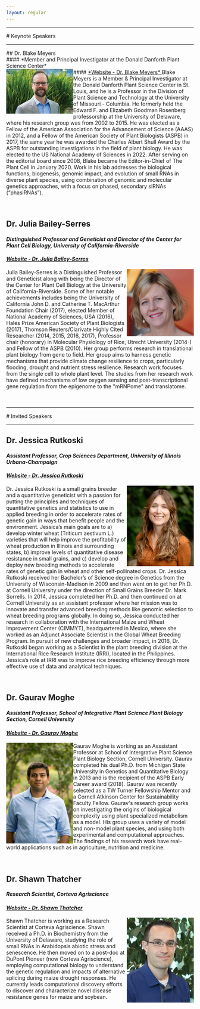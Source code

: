 ```yaml
---
layout: regular
---
```


<hr style="clear: both;" />
# Keynote Speakers
<hr style="clear: both;" />
## Dr. Blake Meyers <br/>
#### *Member and Principal Investigator at the Donald Danforth Plant Science Center* <br/>
#### <a href="https://www.danforthcenter.org/our-work/principal-investigators/blake-meyers/" target="_blank"> *Website - Dr. Blake Meyers* </a>
<img src="/img/BlakeMeyers.jpg" alt="Dr. Blake Meyers Photo" width="180px" style="float: left" /> 
Blake Meyers is a Member & Principal Investigator at the Donald Danforth Plant Science Center in St. Louis, and he is a Professor in the Division of Plant Science and Technology at the University of Missouri - Columbia. He formerly held the Edward F. and Elizabeth Goodman Rosenberg professorship at the University of Delaware, where his research group was from 2002 to 2015. He was elected as a Fellow of the American Association for the Advancement of Science (AAAS) in 2012, and a Fellow of the American Society of Plant Biologists (ASPB) in 2017, the same year he was awarded the Charles Albert Shull Award by the ASPB for outstanding investigations in the field of plant biology. He was elected to the US National Academy of Sciences in 2022. After serving on the editorial board since 2008, Blake became the Editor-in-Chief of The Plant Cell in January 2020. Work in his lab addresses the biological functions, biogenesis, genomic impact, and evolution of small RNAs in diverse plant species, using combination of genomic and molecular genetics approaches, with a focus on phased, secondary siRNAs (“phasiRNAs”).
<br/><br/><br/>

## Dr. Julia Bailey-Serres <br/>
#### *Distinguished Professor and Geneticist and Director of the Center for Plant Cell Biology, University of California-Riverside* <br/>
#### <a href="https://profiles.ucr.edu/app/home/profile/serres" target="_blank"> *Website - Dr. Julia Bailey-Serres* </a>
<img src="/img/2023_JuliaBailey-Serres.jpg" alt="Dr. Julia Bailey-Serres Photo"  width="180px" style="float: right" /> 
Julia Bailey-Serres is a Distinguished Professor and Geneticist along with being the Director of the Center for Plant Cell Biology at the University of California-Riverside. Some of her notable achievements includes being the University of California John D. and Catherine T. MacArthur Foundation Chair (2017), elected Member of National Academy of Sciences, USA (2016), Hales Prize American Society of Plant Biologists (2017), Thomson Reuters/Clarivate Highly Cited Researcher (2014, 2015, 2016, 2017), Professor chair (honorary) in Molecular Physiology of Rice, Utrecht University (2014-) and Fellow of the ASPB (2010). Her group performs research in translational plant biology from gene to field. Her group aims to harness genetic mechanisms that provide climate change resilience to crops, particularly flooding, drought and nutrient stress resilience. Research work focuses from the single cell to whole plant level. The studies from her research work have defined mechanisms of low oxygen sensing and post-transcriptional gene regulation from the epigenome to the "mRNPome" and translatome.
<br/><br/><br/>

<hr style="clear: both;" />
# Invited Speakers
<hr style="clear: both;" />

## Dr. Jessica Rutkoski <br/>
#### *Assistant Professor, Crop Sciences Department, University of Illinois Urbana-Champaign* <br/>
#### <a href="https://smallgrains.web.illinois.edu/wp/dr-jessica-rutkoski/" target="_blank"> *Website - Dr. Jessica Rutkoski* </a>
<img src="/img/2023_JessicaRutkoski.png" alt="Dr. Jessica Rutkoski Photo"  width="180px" style="float: right" /> 
Dr. Jessica Rutkoski is a small grains breeder and a quantitative geneticist with a passion for putting the principles and techniques of quantitative genetics and statistics to use in applied breeding in order to accelerate rates of genetic gain in ways that benefit people and the environment. Jessica’s main goals are to a) develop winter wheat (Triticum aestivum L.) varieties that will help improve the profitability of wheat production in Illinois and surrounding states, b) improve levels of quantitative disease resistance in small grains, and c) develop and deploy new breeding methods to accelerate rates of genetic gain in wheat and other self-pollinated crops.
Dr. Jessica Rutkoski received her Bachelor’s of Science degree in Genetics from the University of Wisconsin-Madison in 2009 and then went on to get her Ph.D. at Cornell University under the direction of Small Grains Breeder Dr. Mark Sorrells.  In 2014, Jessica completed her Ph.D. and then continued on at Cornell University as an assistant professor where her mission was to innovate and transfer advanced breeding methods like genomic selection to wheat breeding programs globally. In doing so, Jessica conducted her research in collaboration with the International Maize and Wheat Improvement Center (CIMMYT), headquartered in Mexico, where she worked as an Adjunct Associate Scientist in the Global Wheat Breeding Program. In pursuit of new challenges and broader impact, in 2016, Dr. Rutkoski began working as a Scientist in the plant breeding division at the International Rice Research Institute (IRRI), located in the Philippines. Jessica’s role at IRRI was to improve rice breeding efficiency through more effective use of data and analytical techniques.
<br/><br/><br/>

## Dr. Gaurav Moghe <br/>
#### *Assistant Professor, School of Integrative Plant Science Plant Biology Section, Cornell University* <br/>
#### <a href="https://cals.cornell.edu/gaurav-moghe" target="_blank"> *Website - Dr. Gaurav Moghe* </a>
<img src="/img/2023_GauravMoghe.jpg" alt="Dr. Gaurav Moghe Photo"  width="180px" style="float: left" />
Gaurav Moghe is working as an Asssistant Professor at School of Intergrative Plant Science Plant Biology Section, Cornell University. Gaurav completed his dual Ph.D. from Michigan State University in Genetics and Quantitative Biology in 2013 and is the recipient of the ASPB Early Career award (2018). Gaurav was recently selected as a TW Turner Fellowship Mentor and a Cornell Atkinson Center for Sustainability Faculty Fellow. Gaurav's research group works on investigating the origins of biological complexity using plant specialized metabolism as a model. His group uses a variety of model and non-model plant species, and using both experimental and computational approaches. The findings of his research work have real-world applications such as in agriculture, nutrition and medicine.
<br/><br/><br/>

## Dr. Shawn Thatcher <br/>
#### *Research Scientist, Corteva Agriscience* <br/>
#### <a href="https://www.linkedin.com/in/shawn-thatcher-68745aa1/" target="_blank"> *Website - Dr. Shawn Thatcher* </a>
<img src="/img/2023_ShawnThatcher.png" alt="Dr. Shawn Thatcher Photo"  width="180px" style="float: right" />
Shawn Thatcher is working as a Research Scientist at Corteva Agriscience. Shawn received a Ph.D. in Biochemistry from the University of Delaware, studying the role of small RNAs in Arabidopsis abiotic stress and senescence. He then moved on to a post-doc at DuPont Pioneer (now Corteva Agriscience), employing computational biology to understand the genetic regulation and impacts of alternative splicing during maize drought responses. He currently leads computational discovery efforts to discover and characterize novel disease resistance genes for maize and soybean.
<br/><br/><br/>
